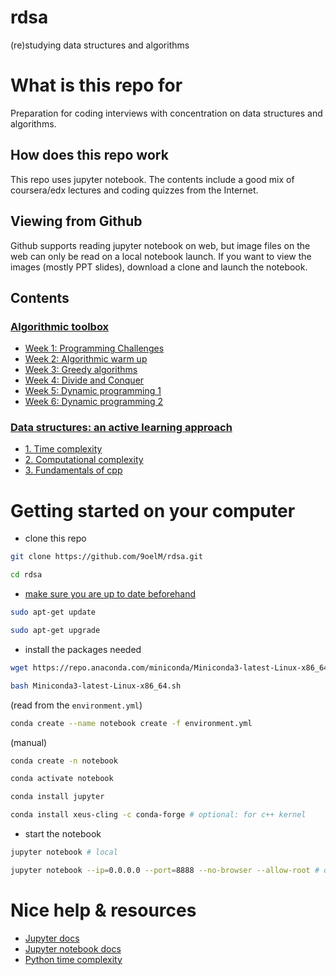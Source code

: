 # rdsa
(re)studying data structures and algorithms

# What is this repo for
Preparation for coding interviews with concentration on data structures and algorithms.

## How does this repo work
This repo uses jupyter notebook. The contents include a good mix of coursera/edx lectures and coding quizzes from the Internet.

## Viewing from Github
Github supports reading jupyter notebook on web, but image files on the web can only be read on a local notebook launch. 
If you want to view the images (mostly PPT slides), download a clone and launch the notebook.

## Contents 
### [Algorithmic toolbox](https://www.coursera.org/learn/algorithmic-toolbox?specialization=data-structures-algorithms)
* [Week 1: Programming Challenges](https://github.com/9oelM/rdsa/tree/master/1-algorithmic-toolbox/week-1-programming-challenges)
* [Week 2: Algorithmic warm up](https://github.com/9oelM/rdsa/tree/master/1-algorithmic-toolbox/week-2-algorithmic-warm-up)
* [Week 3: Greedy algorithms](https://github.com/9oelM/rdsa/tree/master/1-algorithmic-toolbox/week-3-greedy-algorithms)
* [Week 4: Divide and Conquer](https://github.com/9oelM/rdsa/tree/master/1-algorithmic-toolbox/week-4-divide-and-conquer)
* [Week 5: Dynamic programming 1](https://github.com/9oelM/rdsa/tree/master/1-algorithmic-toolbox/week-5-dynamic-programming-1)
* [Week 6: Dynamic programming 2](https://github.com/9oelM/rdsa/tree/master/1-algorithmic-toolbox/week-6-dynamic-programming-2)

### [Data structures: an active learning approach](https://stepik.org/course/579/syllabus)
* [1. Time complexity](https://github.com/9oelM/rdsa/blob/master/2-Data-Structures-An-Active-Learning-Approach/1-time-complexity.ipynb)
* [2. Computational complexity](https://github.com/9oelM/rdsa/blob/master/2-Data-Structures-An-Active-Learning-Approach/2-computational-complexity.ipynb)
* [3. Fundamentals of cpp](https://github.com/9oelM/rdsa/blob/master/2-Data-Structures-An-Active-Learning-Approach/3-fundamentals-of-cpp.ipynb)

# Getting started on your computer
* clone this repo
```bash
git clone https://github.com/9oelM/rdsa.git

cd rdsa
```

* [make sure you are up to date beforehand](https://askubuntu.com/questions/94102/what-is-the-difference-between-apt-get-update-and-upgrade)
```bash
sudo apt-get update 

sudo apt-get upgrade 
```

* install the packages needed
```bash
wget https://repo.anaconda.com/miniconda/Miniconda3-latest-Linux-x86_64.sh

bash Miniconda3-latest-Linux-x86_64.sh
```

(read from the `environment.yml`)
```bash
conda create --name notebook create -f environment.yml
```

(manual)
```bash
conda create -n notebook

conda activate notebook

conda install jupyter

conda install xeus-cling -c conda-forge # optional: for c++ kernel
```

* start the notebook
```bash
jupyter notebook # local

jupyter notebook --ip=0.0.0.0 --port=8888 --no-browser --allow-root # on cloud
```

# Nice help & resources
* [Jupyter docs](https://jupyter.readthedocs.io/en/latest/index.html#)
* [Jupyter notebook docs](https://jupyter-notebook.readthedocs.io/en/latest/index.html)
* [Python time complexity](https://wiki.python.org/moin/TimeComplexity)
